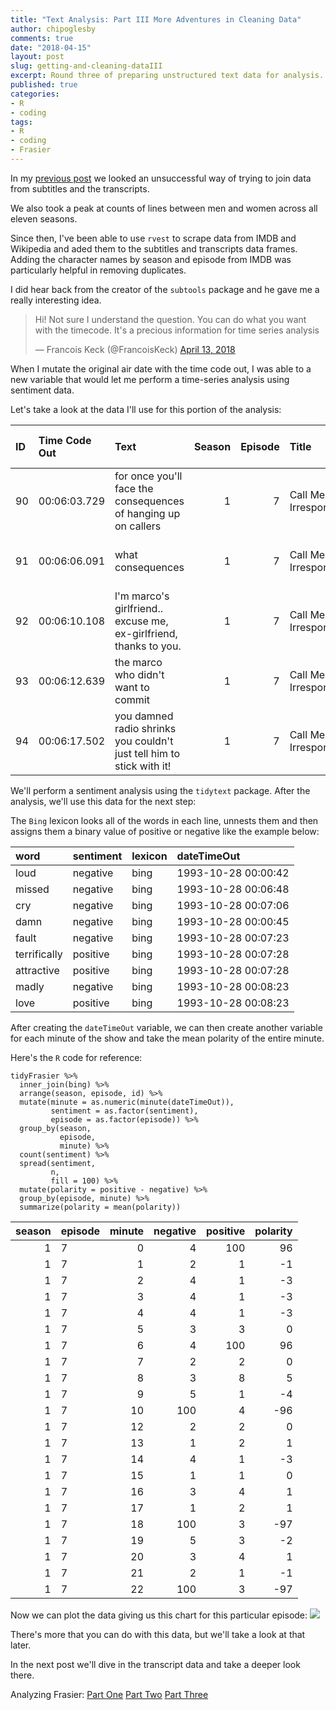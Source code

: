 ```yaml
---
title: "Text Analysis: Part III More Adventures in Cleaning Data"
author: chipoglesby
comments: true
date: "2018-04-15"
layout: post
slug: getting-and-cleaning-dataIII
excerpt: Round three of preparing unstructured text data for analysis.
published: true
categories:
- R
- coding
tags:
- R
- coding
- Frasier
---
```


In my [previous post](http://www.chipoglesby.com/2018/04/getting-and-cleaning-dataII/)
we looked an unsuccessful way of trying to join data from subtitles and the
transcripts.

We also took a peak at counts of lines between men and women across all eleven
seasons.

Since then, I've been able to use `rvest` to scrape data from IMDB and Wikipedia
and aded them to the subtitles and transcripts data frames. Adding the character
names by season and episode from IMDB was particularly helpful in removing
duplicates.

I did hear back from the creator of the `subtools` package and he gave me a
really interesting idea.

<blockquote class="twitter-tweet" data-lang="en"><p lang="en" dir="ltr">Hi! Not sure I understand the question. You can do what you want with the timecode. It&#39;s a precious information for time series analysis</p>&mdash; Francois Keck (@FrancoisKeck) <a href="https://twitter.com/FrancoisKeck/status/984678472126812161?ref_src=twsrc%5Etfw">April 13, 2018</a></blockquote>
<script async src="https://platform.twitter.com/widgets.js" charset="utf-8"></script>

When I mutate the original air date with the time code out, I was able to
a new variable that would let me perform a time-series analysis using sentiment
data.

Let's take a look at the data I'll use for this portion of the analysis:

|ID |Time Code Out |Text | Season | Episode|Title |Directed By |Written By |Original Air Date | Viewership In Millions| IMDB Votes| IMDB Ratings|
|:--|:------------|:-----------------------------------------------------------------------|------:|-------:|:---------------------|:-------------|:--------------------------|:---------------|--------------------:|---------:|-----------:|
|90 |00:06:03.729 |for once you'll face the consequences of hanging up on callers | 1| 7|Call Me Irresponsible |James Burrows |Anne Flett & Chuck Ranberg |1993-10-28 | 27| 439| 7.9|
|91 |00:06:06.091 |what consequences | 1| 7|Call Me Irresponsible |James Burrows |Anne Flett & Chuck Ranberg |1993-10-28 | 27| 439| 7.9|
|92 |00:06:10.108 |l'm marco's girlfriend.. excuse me, ex-girlfriend, thanks to you. | 1| 7|Call Me Irresponsible |James Burrows |Anne Flett & Chuck Ranberg |1993-10-28 | 27| 439| 7.9|
|93 |00:06:12.639 |the marco who didn't want to commit | 1| 7|Call Me Irresponsible |James Burrows |Anne Flett & Chuck Ranberg |1993-10-28 | 27| 439| 7.9|
|94 |00:06:17.502 |you damned radio shrinks you couldn't just tell him to stick with it! | 1| 7|Call Me Irresponsible |James Burrows |Anne Flett & Chuck Ranberg |1993-10-28 | 27| 439| 7.9|

We'll perform a sentiment analysis using the `tidytext` package. After the
analysis, we'll use this data for the next step:

The `Bing` lexicon looks all of the words in each line, unnests them and then
assigns them a binary value of positive or negative like the example below:

|word         |sentiment |lexicon |dateTimeOut         |
|:------------|:---------|:-------|:-------------------|
|loud         |negative  |bing    |1993-10-28 00:00:42 |
|missed       |negative  |bing    |1993-10-28 00:06:48 |
|cry          |negative  |bing    |1993-10-28 00:07:06 |
|damn         |negative  |bing    |1993-10-28 00:00:45 |
|fault        |negative  |bing    |1993-10-28 00:07:23 |
|terrifically |positive  |bing    |1993-10-28 00:07:28 |
|attractive   |positive  |bing    |1993-10-28 00:07:28 |
|madly        |negative  |bing    |1993-10-28 00:08:23 |
|love         |positive  |bing    |1993-10-28 00:08:23 |

After creating the `dateTimeOut` variable, we can then create another variable
for each minute of the show and take the mean polarity of the entire minute.

Here's the `R` code for reference:
```
tidyFrasier %>%
  inner_join(bing) %>%
  arrange(season, episode, id) %>%
  mutate(minute = as.numeric(minute(dateTimeOut)),
         sentiment = as.factor(sentiment),
         episode = as.factor(episode)) %>%
  group_by(season,
           episode,
           minute) %>%
  count(sentiment) %>%
  spread(sentiment,
         n,
         fill = 100) %>%
  mutate(polarity = positive - negative) %>%
  group_by(episode, minute) %>%
  summarize(polarity = mean(polarity))
```

| season|episode | minute| negative| positive| polarity|
|------:|:-------|------:|--------:|--------:|--------:|
|      1|7       |      0|        4|      100|       96|
|      1|7       |      1|        2|        1|       -1|
|      1|7       |      2|        4|        1|       -3|
|      1|7       |      3|        4|        1|       -3|
|      1|7       |      4|        4|        1|       -3|
|      1|7       |      5|        3|        3|        0|
|      1|7       |      6|        4|      100|       96|
|      1|7       |      7|        2|        2|        0|
|      1|7       |      8|        3|        8|        5|
|      1|7       |      9|        5|        1|       -4|
|      1|7       |     10|      100|        4|      -96|
|      1|7       |     12|        2|        2|        0|
|      1|7       |     13|        1|        2|        1|
|      1|7       |     14|        4|        1|       -3|
|      1|7       |     15|        1|        1|        0|
|      1|7       |     16|        3|        4|        1|
|      1|7       |     17|        1|        2|        1|
|      1|7       |     18|      100|        3|      -97|
|      1|7       |     19|        5|        3|       -2|
|      1|7       |     20|        3|        4|        1|
|      1|7       |     21|        2|        1|       -1|
|      1|7       |     22|      100|        3|      -97|

Now we can plot the data giving us this chart for this particular episode:
![](https://storage.googleapis.com/www.chipoglesby.com/wp-content/uploads/2018/04/polarityEpisodeSeven.png)

There's more that you can do with this data, but we'll take a look at that later.

In the next post we'll dive in the transcript data and take a deeper look there.

Analyzing Frasier:
[Part One](/2018/04/getting-and-cleaning-data/)
[Part Two](/2018/04/getting-and-cleaning-dataII/)
[Part Three](/2018/04/getting-and-cleaning-dataIII/)
